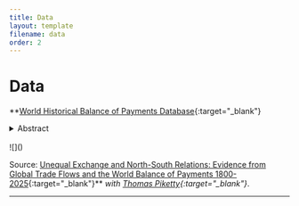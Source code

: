 ```yaml
---
title: Data
layout: template
filename: data
order: 2
--- 
```


# Data

**[World Historical Balance of Payments Database](https://wbop.world/){:target="_blank"}

<details>
  <summary> Abstract </summary> 
  <br>
  <blockquote>
A new global dataset covering international transactions from 1800 to the present, WBOP harmonizes balance of payments data across time and countries, enabling long-run comparative analysis of trade, capital flows, and foreign wealth accumulation.
The database includes annual series for 57 core territories (48 main countries and 9 residual regions) covering 100% of the world population and GDP on a consistent basis througout the period 1800-2025.
The database is accompanied by a working paper and is intended as a public good for researchers, journalists, policymakers, historians and all interested citizens.
  </blockquote>
 </details>
<br>
![]()

Source: [Unequal Exchange and North-South Relations: Evidence from Global Trade Flows and the World Balance of Payments 1800-2025](https://wid.world/document/unequal-exchange-and-north-south-relations-evidence-from-global-trade-flows-and-the-world-balance-of-payments-1800-2025-world-inequality-lab-working-paper-2025-11/){:target="_blank"}**  *with [Thomas Piketty](https://piketty.pse.ens.fr/en/){:target="_blank"}*. 


---

